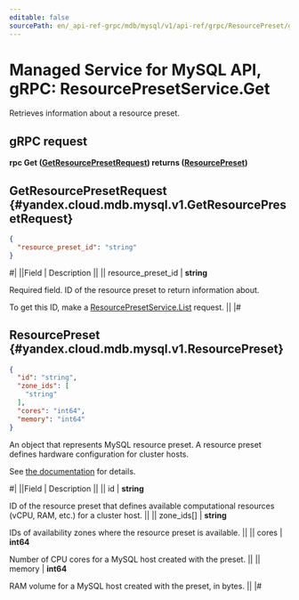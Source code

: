 ```yaml
---
editable: false
sourcePath: en/_api-ref-grpc/mdb/mysql/v1/api-ref/grpc/ResourcePreset/get.md
---
```


# Managed Service for MySQL API, gRPC: ResourcePresetService.Get

Retrieves information about a resource preset.

## gRPC request

**rpc Get ([GetResourcePresetRequest](#yandex.cloud.mdb.mysql.v1.GetResourcePresetRequest)) returns ([ResourcePreset](#yandex.cloud.mdb.mysql.v1.ResourcePreset))**

## GetResourcePresetRequest {#yandex.cloud.mdb.mysql.v1.GetResourcePresetRequest}

```json
{
  "resource_preset_id": "string"
}
```

#|
||Field | Description ||
|| resource_preset_id | **string**

Required field. ID of the resource preset to return information about.

To get this ID, make a [ResourcePresetService.List](/docs/managed-mysql/api-ref/grpc/ResourcePreset/list#List) request. ||
|#

## ResourcePreset {#yandex.cloud.mdb.mysql.v1.ResourcePreset}

```json
{
  "id": "string",
  "zone_ids": [
    "string"
  ],
  "cores": "int64",
  "memory": "int64"
}
```

An object that represents MySQL resource preset.
A resource preset defines hardware configuration for cluster hosts.

See [the documentation](/docs/managed-mysql/concepts/instance-types) for details.

#|
||Field | Description ||
|| id | **string**

ID of the resource preset that defines available computational resources (vCPU, RAM, etc.) for a cluster host. ||
|| zone_ids[] | **string**

IDs of availability zones where the resource preset is available. ||
|| cores | **int64**

Number of CPU cores for a MySQL host created with the preset. ||
|| memory | **int64**

RAM volume for a MySQL host created with the preset, in bytes. ||
|#
